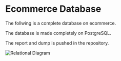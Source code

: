 # Ecommerce Database

The follwing is a complete database on ecommerce.

The database is made completely on PostgreSQL.

The report and dump is pushed in the repository. 

![Relational Diagram](https://github.com/user-attachments/assets/f7f61be9-ab99-4847-a5a4-17bfa5214def)
